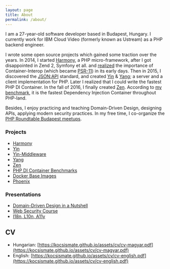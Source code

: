 ```yaml
---
layout: page
title: About
permalink: /about/
---
```


I am a 27-year-old software developer based in Budapest, Hungary. I currently work for IBM Cloud Video (formerly known
as Ustream) as a PHP backend engineer.

I wrote some open source projects which gained some traction over the years. In 2014, I started [Harmony](https://github.com/woohoolabs/harmony),
a PHP micro-framework, after I got disappointed in Zend 2, Symfony et all. and [realized](https://github.com/Luracast/Restler/issues/330)
the importance of Container-Interop (which became [PSR-11](http://www.php-fig.org/psr/psr-11/)) in its early days.
Then in 2015, I discovered the [JSON:API](https://github.com/jsonapi/jsonapi) standard, and created [Yin](https://github.com/woohoolabs/yin) &
[Yang](https://github.com/woohoolabs/yang); a server and a client implementation for PHP. Later I realized that I could
write the fastest PHP DI Container. In the fall of 2016, I finally created [Zen](https://github.com/woohoolabs/zen).
According to [my benchmark](https://kocsismate.github.io/php/2017/01/20/benchmark-for-some-popular-di-containers/), it
is the fastest Dependency Injection Container throughout PHP-land.

Besides, I enjoy practicing and teaching Domain-Driven Design, designing APIs, applying modern security practices.
In my free time, I co-organize the [PHP Roundtable Budapest meetups](https://www.meetup.com/preview/PHP-Roundtable-Budapest).

### Projects

- [Harmony](https://github.com/woohoolabs/harmony)
- [Yin](https://github.com/woohoolabs/yin)
- [Yin-Middleware](https://github.com/woohoolabs/yin-middleware)
- [Yang](https://github.com/woohoolabs/yang)
- [Zen](https://github.com/woohoolabs/zen)
- [PHP DI Container Benchmarks](https://github.com/kocsismate/php-di-container-benchmarks)
- [Docker Base Images](https://github.com/woohoolabs/docker-base)
- [Phoenix](https://github.com/woohoolabs/phoenix)

### Presentations

- [Domain-Driven Design in a Nutshell](https://slides.com/kocsismate/ddd-1/)
- [Web Security Course](https://slides.com/kocsismate/websec-1/)
- [I18n, L10n, A11y](https://slides.com/kocsismate/i18n/)

## CV

- Hungarian: [https://kocsismate.github.io/assets/cv/cv-magyar.pdf](https://kocsismate.github.io/assets/cv/cv-magyar.pdf)
- English: [https://kocsismate.github.io/assets/cv/cv-english.pdf](https://kocsismate.github.io/assets/cv/cv-english.pdf)
